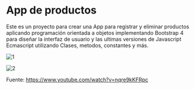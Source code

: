 # App de productos

Este es un proyecto para crear una App para registrar y eliminar productos aplicando programación orientada a objetos implementando Bootstrap 4 para diseñar la interfaz de usuario y las ultimas versiones de Javascript Ecmascript utilizando Clases, metodos, constantes y más.

![1](https://user-images.githubusercontent.com/63277362/106368400-da69f080-630e-11eb-8de9-a164f6ab53e7.png)

![2](https://user-images.githubusercontent.com/63277362/106368487-60863700-630f-11eb-8bf0-04550b2a87b2.png)

Fuente: https://www.youtube.com/watch?v=nqre9kKFRpc
